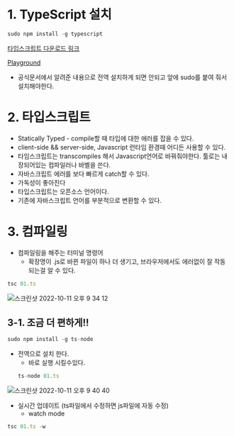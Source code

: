 

# 1. TypeScript 설치

```jsx
sudo npm install -g typescript
```

[타입스크립트 다운로드 링크](https://www.typescriptlang.org/download)

[Playground](https://www.typescriptlang.org/ko/play?#code/MYewdgzgLgBAtgTwHIEM4FMBc0BOBLMAcxgF4YByOFAD3IChFUNSKArFYAa3qA)

- 공식문서에서 알려준 내용으로 전역 설치하게 되면 안되고 앞에 sudo를 붙여 줘서 설치해야한다.

# 2. 타입스크립트

- Statically Typed - compile할 때 타입에 대한 에러를 잡을 수 있다.
- client-side && server-side, Javascript 런타임 환경때 어디든 사용할 수 있다.
- 타임스크립트는 transcompiles 해서 Javascript언어로 바꿔줘야한다. 툴로는 내장되어있는 컴파일러나 바벨을 쓴다.
- 자바스크립트 에러를 보다 빠르게 catch할 수 있다.
- 가독성이 좋아진다
- 타입스크립트는 오픈소스 언어이다.
- 기존에 자바스크립트 언어를 부분적으로 변환할 수 있다.

# 3. 컴파일링

- 컴파일링을 해주는 터미널 명령어
  - 확장명이 .js로 바뀐 파일이 하나 더 생기고, 브라우저에서도 에러없이 잘 작동 되는걸 알 수 있다.

```jsx
tsc 01.ts
```
![스크린샷 2022-10-11 오후 9 34 12](https://user-images.githubusercontent.com/105795166/196451115-18726d82-e7f9-478d-a73e-bdf33464ef3b.png)



## 3-1. 조금 더 편하게!!

```jsx
sudo npm install -g ts-node
```

- 전역으로 설치 한다.
  - 바로 실행 시킬수있다.
  ```jsx
  ts-node 01.ts
  ```
![스크린샷 2022-10-11 오후 9 40 40](https://user-images.githubusercontent.com/105795166/196451071-140f2694-f95b-4996-a067-b69764a7eff2.png)

- 실시간 업데이트 (ts파일에서 수정하면 js파일에 자동 수정)
  - watch mode

```jsx
tsc 01.ts -w
```
